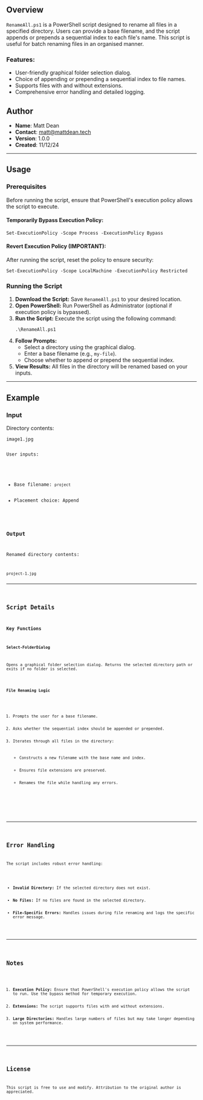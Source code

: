 <h2>Overview</h2>
<p><code>RenameAll.ps1</code> is a PowerShell script designed to rename all files in a specified directory. Users can provide a base filename, and the script appends or prepends a sequential index to each file's name. This script is useful for batch renaming files in an organised manner.</p>

<h3>Features:</h3>
<ul>
    <li>User-friendly graphical folder selection dialog.</li>
    <li>Choice of appending or prepending a sequential index to file names.</li>
    <li>Supports files with and without extensions.</li>
    <li>Comprehensive error handling and detailed logging.</li>
</ul>

<h2>Author</h2>
<ul>
    <li><strong>Name</strong>: Matt Dean</li>
    <li><strong>Contact</strong>: <a href="mailto:matt@mattdean.tech">matt@mattdean.tech</a></li>
    <li><strong>Version</strong>: 1.0.0</li>
    <li><strong>Created</strong>: 11/12/24</li>
</ul>

<hr>

<h2>Usage</h2>

<h3>Prerequisites</h3>
<p>Before running the script, ensure that PowerShell's execution policy allows the script to execute.</p>

<h4>Temporarily Bypass Execution Policy:</h4>
<pre><code>Set-ExecutionPolicy -Scope Process -ExecutionPolicy Bypass</code></pre>

<h4>Revert Execution Policy (IMPORTANT):</h4>
<p>After running the script, reset the policy to ensure security:</p>
<pre><code>Set-ExecutionPolicy -Scope LocalMachine -ExecutionPolicy Restricted</code></pre>

<h3>Running the Script</h3>
<ol>
    <li><strong>Download the Script:</strong> Save <code>RenameAll.ps1</code> to your desired location.</li>
    <li><strong>Open PowerShell:</strong> Run PowerShell as Administrator (optional if execution policy is bypassed).</li>
    <li><strong>Run the Script:</strong> Execute the script using the following command:
        <pre><code>.\RenameAll.ps1</code></pre>
    </li>
    <li><strong>Follow Prompts:</strong>
        <ul>
            <li>Select a directory using the graphical dialog.</li>
            <li>Enter a base filename (e.g., <code>my-file</code>).</li>
            <li>Choose whether to append or prepend the sequential index.</li>
        </ul>
    </li>
    <li><strong>View Results:</strong> All files in the directory will be renamed based on your inputs.</li>
</ol>

<hr>

<h2>Example</h2>
<h3>Input</h3>
<p>Directory contents:</p>
<pre><code>image1.jpg

<p>User inputs:</p>
<ul>
    <li>Base filename: <code>project</code></li>
    <li>Placement choice: Append</li>
</ul>

<h3>Output</h3>
<p>Renamed directory contents:</p>
<pre><code>project-1.jpg

<hr>

<h2>Script Details</h2>
<h3>Key Functions</h3>
<h4>Select-FolderDialog</h4>
<p>Opens a graphical folder selection dialog. Returns the selected directory path or exits if no folder is selected.</p>

<h4>File Renaming Logic</h4>
<ol>
    <li>Prompts the user for a base filename.</li>
    <li>Asks whether the sequential index should be appended or prepended.</li>
    <li>Iterates through all files in the directory:
        <ul>
            <li>Constructs a new filename with the base name and index.</li>
            <li>Ensures file extensions are preserved.</li>
            <li>Renames the file while handling any errors.</li>
        </ul>
    </li>
</ol>

<hr>

<h2>Error Handling</h2>
<p>The script includes robust error handling:</p>
<ul>
    <li><strong>Invalid Directory:</strong> If the selected directory does not exist.</li>
    <li><strong>No Files:</strong> If no files are found in the selected directory.</li>
    <li><strong>File-Specific Errors:</strong> Handles issues during file renaming and logs the specific error message.</li>
</ul>

<hr>

<h2>Notes</h2>
<ol>
    <li><strong>Execution Policy:</strong> Ensure that PowerShell's execution policy allows the script to run. Use the bypass method for temporary execution.</li>
    <li><strong>Extensions:</strong> The script supports files with and without extensions.</li>
    <li><strong>Large Directories:</strong> Handles large numbers of files but may take longer depending on system performance.</li>
</ol>

<hr>

<h2>License</h2>
<p>This script is free to use and modify. Attribution to the original author is appreciated.</p>